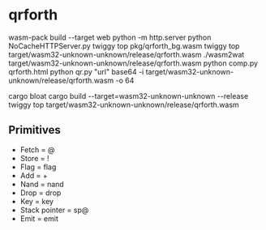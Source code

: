 # qrforth

wasm-pack build --target web
python -m http.server
python NoCacheHTTPServer.py
twiggy top pkg/qrforth_bg.wasm
twiggy top target/wasm32-unknown-unknown/release/qrforth.wasm
./wasm2wat target/wasm32-unknown-unknown/release/qrforth.wasm
python comp.py qrforth.html
python qr.py "url"
base64 -i target/wasm32-unknown-unknown/release/qrforth.wasm -o 64

cargo bloat
cargo build --target=wasm32-unknown-unknown --release
twiggy top target/wasm32-unknown-unknown/release/qrforth.wasm

## Primitives

- Fetch = @
- Store = !
- Flag = flag
- Add = +
- Nand = nand
- Drop = drop
- Key = key
- Stack pointer = sp@
- Emit = emit


<!-- todo -->
<!-- shrink wasm file -->
<!-- shrink qrforth.html -->
<!-- one command to compile, convert to base64, put in html, run comp.py, run qr.py -->